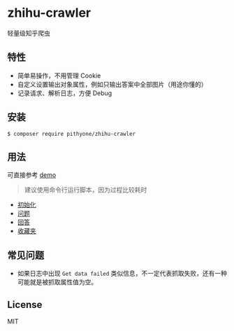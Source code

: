 # zhihu-crawler

轻量级知乎爬虫

## 特性

- 简单易操作，不用管理 Cookie
- 自定义设置输出对象属性，例如只输出答案中全部图片（用途你懂的）
- 记录请求、解析日志，方便 Debug

## 安装

```shell
$ composer require pithyone/zhihu-crawler
```

## 用法

可直接参考 [demo](examples)

> 建议使用命令行运行脚本，因为过程比较耗时

- [初始化](docs/initialize.md)
- [问题](docs/question.md)
- [回答](docs/answer.md)
- [收藏夹](docs/collection.md)

## 常见问题

- 如果日志中出现 `Get data failed` 类似信息，不一定代表抓取失败，还有一种可能就是被抓取属性值为空。

## License

MIT
